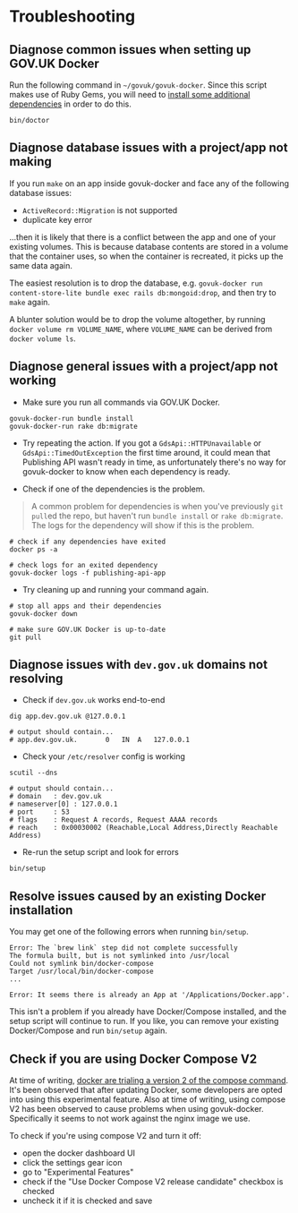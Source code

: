 # Troubleshooting

## Diagnose common issues when setting up GOV.UK Docker

Run the following command in `~/govuk/govuk-docker`. Since this script makes use of Ruby Gems, you will need to [install some additional dependencies](../CONTRIBUTING.md#testing) in order to do this.

```
bin/doctor
```

## Diagnose database issues with a project/app not making

If you run `make` on an app inside govuk-docker and face any of the following database issues:

- `ActiveRecord::Migration` is not supported
- duplicate key error

...then it is likely that there is a conflict between the app and one of your existing volumes. This is because database contents are stored in a volume that the container uses, so when the container is recreated, it picks up the same data again.

The easiest resolution is to drop the database, e.g. `govuk-docker run content-store-lite bundle exec rails db:mongoid:drop`, and then try to `make` again.

A blunter solution would be to drop the volume altogether, by running `docker volume rm VOLUME_NAME`, where `VOLUME_NAME` can be derived from `docker volume ls`.

## Diagnose general issues with a project/app not working

* Make sure you run all commands via GOV.UK Docker.

```
govuk-docker-run bundle install
govuk-docker-run rake db:migrate
```

* Try repeating the action. If you got a `GdsApi::HTTPUnavailable` or `GdsApi::TimedOutException` the first time around, it could mean that Publishing API wasn't ready in time, as unfortunately there's no way for govuk-docker to know when each dependency is ready.

* Check if one of the dependencies is the problem.

> A common problem for dependencies is when you've previously `git pull`ed the repo, but haven't run `bundle install` or `rake db:migrate`. The logs for the dependency will show if this is the problem.

```
# check if any dependencies have exited
docker ps -a

# check logs for an exited dependency
govuk-docker logs -f publishing-api-app
```

* Try cleaning up and running your command again.

```
# stop all apps and their dependencies
govuk-docker down

# make sure GOV.UK Docker is up-to-date
git pull
```

## Diagnose issues with `dev.gov.uk` domains not resolving

* Check if `dev.gov.uk` works end-to-end

```
dig app.dev.gov.uk @127.0.0.1

# output should contain...
# app.dev.gov.uk.		0	IN	A	127.0.0.1
```

* Check your `/etc/resolver` config is working

```
scutil --dns

# output should contain...
# domain   : dev.gov.uk
# nameserver[0] : 127.0.0.1
# port     : 53
# flags    : Request A records, Request AAAA records
# reach    : 0x00030002 (Reachable,Local Address,Directly Reachable Address)
```

* Re-run the setup script and look for errors

```
bin/setup
```

## Resolve issues caused by an existing Docker installation

You may get one of the following errors when running `bin/setup`.

```
Error: The `brew link` step did not complete successfully
The formula built, but is not symlinked into /usr/local
Could not symlink bin/docker-compose
Target /usr/local/bin/docker-compose
...
```

```
Error: It seems there is already an App at '/Applications/Docker.app'.
```

This isn't a problem if you already have Docker/Compose installed, and the setup script will continue to run. If you like, you can remove your existing Docker/Compose and run `bin/setup` again.

## Check if you are using Docker Compose V2

At time of writing, [docker are trialing a version 2 of the compose command](https://docs.docker.com/compose/cli-command/). It's been observed that after updating Docker, some developers are opted into using this experimental feature. Also at time of writing, using compose V2 has been observed to cause problems when using govuk-docker. Specifically it seems to not work against the nginx image we use.

To check if you're using compose V2 and turn it off:

- open the docker dashboard UI
- click the settings gear icon
- go to "Experimental Features"
- check if the "Use Docker Compose V2 release candidate" checkbox is checked
- uncheck it if it is checked and save
